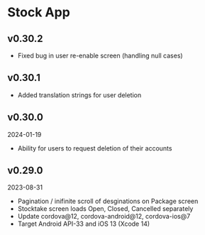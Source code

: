 # Stock App

## v0.30.2

- Fixed bug in user re-enable screen (handling null cases)

## v0.30.1

- Added translation strings for user deletion

## v0.30.0

2024-01-19

- Ability for users to request deletion of their accounts

## v0.29.0

2023-08-31

- Pagination / inifinite scroll of desginations on Package screen
- Stocktake screen loads Open, Closed, Cancelled separately
- Update cordova@12, cordova-android@12, cordova-ios@7
- Target Android API-33 and iOS 13 (Xcode 14)
